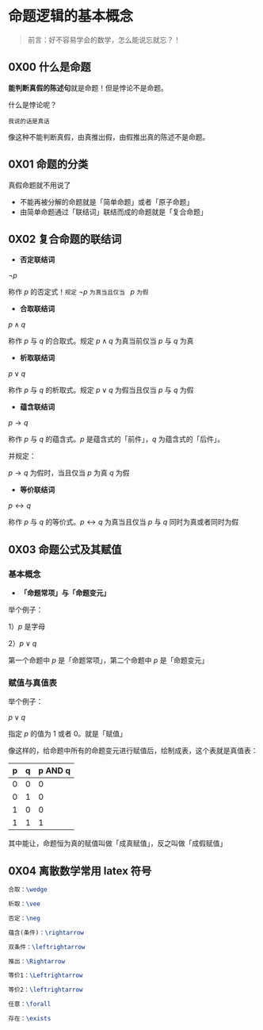 # 命题逻辑的基本概念



> 前言：好不容易学会的数学，怎么能说忘就忘？！



## 0X00 什么是命题





**能判断真假的陈述句**就是命题！但是悖论不是命题。



什么是悖论呢？



`我说的话是真话`



像这种不能判断真假，由真推出假，由假推出真的陈述不是命题。





## 0X01 命题的分类



真假命题就不用说了



+ 不能再被分解的命题就是「简单命题」或者「原子命题」
+ 由简单命题通过「联结词」联结而成的命题就是「复合命题」





## 0X02 复合命题的联结词



+ **否定联结词**



$\neg p$ 



称作 $p$ 的否定式！`规定` $\neg p$ `为真当且仅当 ` $p$ `为假`



+ **合取联结词**



$p \wedge q$



称作 $p$ 与 $q$ 的合取式。规定 $p \wedge q$ 为真当前仅当 $p$ 与 $q$ 为真



+ **析取联结词**



$p \vee q$



称作 $p$ 与 $q$ 的析取式。规定 $p \vee q$ 为假当且仅当  $p$ 与 $q$ 为假



+ **蕴含联结词**



$p \rightarrow q$



称作 $p$ 与 $q$ 的蕴含式。$p$ 是蕴含式的「前件」，$q$ 为蕴含式的「后件」。



并规定：



$p \rightarrow q$ 为假时，当且仅当 $p$ 为真 $q$ 为假



+ **等价联结词**



$p \leftrightarrow q$



称作 $p$ 与 $q$ 的等价式。$p \leftrightarrow q$ 为真当且仅当 $p$ 与 $q$ 同时为真或者同时为假



## 0X03 命题公式及其赋值



### 基本概念



+ **「命题常项」与「命题变元」**

举个例子：



1）$p$ 是字母

2）$p \vee q$ 



第一个命题中 $p$ 是「命题常项」，第二个命题中 $p$ 是「命题变元」



### 赋值与真值表



举个例子：



$p \vee q$



指定 $p$ 的值为 1 或者 0。就是「赋值」



像这样的，给命题中所有的命题变元进行赋值后，绘制成表，这个表就是真值表：



| p    | q    | p AND q |
| ---- | ---- | ------- |
| 0    | 0    | 0       |
| 0    | 1    | 0       |
| 1    | 0    | 0       |
| 1    | 1    | 1       |





其中能让，命题恒为真的赋值叫做「成真赋值」，反之叫做「成假赋值」



## 0X04 离散数学常用 latex 符号



```latex
合取：\wedge

析取：\vee

否定：\neg

蕴含(条件)：\rightarrow

双条件：\leftrightarrow

推出：\Rightarrow

等价1：\Leftrightarrow

等价2：\leftrightarrow

任意：\forall

存在：\exists
```

